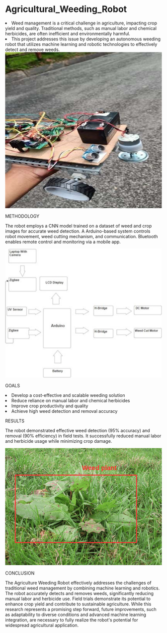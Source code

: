 # Agricultural_Weeding_Robot

<li>Weed management is a critical challenge in agriculture, impacting crop yield and quality. Traditional methods, such as manual labor and chemical herbicides, are often inefficient and environmentally harmful. 
<li>This project addresses this issue by developing an autonomous weeding robot that utilizes machine learning and robotic technologies to effectively detect and remove weeds.

<img width="882px" height="500px" alt="image" src="https://github.com/Mrnidhi/Agricultural_Weeding_Robot/blob/main/Images/Picture4.jpg">


METHODOLOGY

The robot employs a CNN model trained on a dataset of weed and crop images for accurate weed detection. A Arduino-based system controls robot movement, weed cutting mechanism, and communication. Bluetooth enables remote control and monitoring via a mobile app.

<img width="882" alt="image" src="https://github.com/Mrnidhi/Agricultural_Weeding_Robot/blob/main/Images/Picture1.jpg">

GOALS

<li>Develop a cost-effective and scalable weeding solution
<li>Reduce reliance on manual labor and chemical herbicides
<li>Improve crop productivity and quality
<li>Achieve high weed detection and removal accuracy

RESULTS

The robot demonstrated effective weed detection (95% accuracy) and removal (90% efficiency) in field tests. It successfully reduced manual labor and herbicide usage while minimizing crop damage.

<img width="882" alt="image" src="https://github.com/Mrnidhi/Agricultural_Weeding_Robot/blob/main/Images/Picture6.png">

CONCLUSION

The Agriculture Weeding Robot effectively addresses the challenges of traditional weed management by combining machine learning and robotics. The robot accurately detects and removes weeds, significantly reducing manual labor and herbicide use. Field trials demonstrate its potential to enhance crop yield and contribute to sustainable agriculture. While this research represents a promising step forward, future improvements, such as adaptability to diverse conditions and advanced machine learning integration, are necessary to fully realize the robot's potential for widespread agricultural application.
